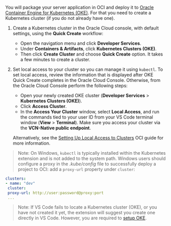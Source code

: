 You will package your server application in OCI and deploy it to [Oracle Container Engine for Kubernetes (OKE)](https://www.oracle.com/cloud/cloud-native/container-engine-kubernetes/).
For that you need to create a Kubernetes cluster (if you do not already have one).

1. Create a Kubernetes cluster in the Oracle Cloud console, with default settings, using the **Quick Create** workflow:
    - Open the navigation menu and click **Developer Services**.
    - Under **Containers & Artifacts**, click **Kubernetes Clusters (OKE)**.
    - Then click **Create Cluster** and choose **Quick Create** option.
    It takes a few minutes to create a cluster.

2. Set local access to your cluster so you can manage it using `kubectl`. To set local access, review the information that is displayed after OKE Quick Create completes in the Oracle Cloud Console. Otherwise, from the Oracle Cloud Console perform the following steps:
    - Open your newly created OKE cluster (**Developer Services** > **Kubernetes Clusters (OKE)**).
    - Click **Access Cluster**.
    - In the **Access Your Cluster** window, select **Local Access**, and run the commands tied to your user ID from your VS Code terminal window (**View** > **Terminal**). Make sure you access your cluster via the **VCN-Native public endpoint**.

    Alternatively, see the [Setting Up Local Access to Clusters](https://docs.oracle.com/iaas/Content/ContEng/Tasks/contengdownloadkubeconfigfile.htm#localdownload) OCI guide for more information.

> Note: On Windows, `kubectl` is typically installed within the Kubernetes extension and is not added to the system path. Windows users should configure a proxy in the _.kube/config_ file to successfully deploy a project to OCI: add a `proxy-url` property under `cluster`:

```yml
clusters:
- name: "dev"
 cluster:
 proxy-url: http://user:password@proxy:port
 ...
```

> Note: If VS Code fails to locate a Kubernetes cluster (OKE), or you have not created it yet, the extension will suggest you create one directly in VS Code. However, you are required to [setup OKE](https://docs.oracle.com/iaas/Content/ContEng/Tasks/contengdownloadkubeconfigfile.htm).

